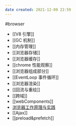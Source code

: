 ```yaml
---
date created: 2021-12-09 22:59
---
```


#browser

- [[V8 引擎]]
- [[GC 机制]]
- [[内存管理]]
- [[浏览器存储]]
- [[浏览器缓存]]
- [[chrome 性能观察]]
- [[浏览器组成部分]]
- [[EventLoop 事件循环]]
- [[浏览器渲染]]
- [[回流与重绘]]
- [[跨域]]
- [[webComponents]]
- [浏览器工作原理与实践](https://blog.poetries.top/browser-working-principle/guide/part5/lesson21.html#chrome-%E5%BC%80%E5%8F%91%E8%80%85%E5%B7%A5%E5%85%B7)
- [[Ajax]]
- [[preload&prefetch]]

